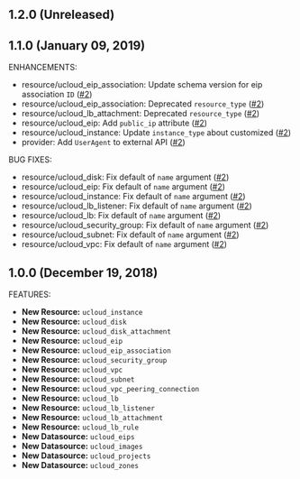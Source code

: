 ## 1.2.0 (Unreleased)
## 1.1.0 (January 09, 2019)

ENHANCEMENTS:

* resource/ucloud_eip_association: Update schema version for eip association `ID` ([#2](https://github.com/ucloud/terraform-provider-ucloud/issues/2))
* resource/ucloud_eip_association: Deprecated `resource_type` ([#2](https://github.com/ucloud/terraform-provider-ucloud/issues/2))
* resource/ucloud_lb_attachment: Deprecated `resource_type` ([#2](https://github.com/ucloud/terraform-provider-ucloud/issues/2))
* resource/ucloud_eip: Add `public_ip` attribute ([#2](https://github.com/ucloud/terraform-provider-ucloud/issues/2))
* resource/ucloud_instance: Update `instance_type` about customized ([#2](https://github.com/ucloud/terraform-provider-ucloud/issues/2))
* provider: Add `UserAgent` to external API ([#2](https://github.com/ucloud/terraform-provider-ucloud/issues/2))

BUG FIXES:

* resource/ucloud_disk: Fix default of `name` argument ([#2](https://github.com/ucloud/terraform-provider-ucloud/issues/2))
* resource/ucloud_eip: Fix default of `name` argument ([#2](https://github.com/ucloud/terraform-provider-ucloud/issues/2))
* resource/ucloud_instance: Fix default of `name` argument ([#2](https://github.com/ucloud/terraform-provider-ucloud/issues/2))
* resource/ucloud_lb_listener: Fix default of `name` argument ([#2](https://github.com/ucloud/terraform-provider-ucloud/issues/2))
* resource/ucloud_lb: Fix default of `name` argument ([#2](https://github.com/ucloud/terraform-provider-ucloud/issues/2))
* resource/ucloud_security_group: Fix default of `name` argument ([#2](https://github.com/ucloud/terraform-provider-ucloud/issues/2))
* resource/ucloud_subnet: Fix default of `name` argument ([#2](https://github.com/ucloud/terraform-provider-ucloud/issues/2))
* resource/ucloud_vpc: Fix default of `name` argument ([#2](https://github.com/ucloud/terraform-provider-ucloud/issues/2))

## 1.0.0 (December 19, 2018)

FEATURES:

* **New Resource:** `ucloud_instance`
* **New Resource:** `ucloud_disk`
* **New Resource:** `ucloud_disk_attachment`
* **New Resource:** `ucloud_eip`
* **New Resource:** `ucloud_eip_association`
* **New Resource:** `ucloud_security_group`
* **New Resource:** `ucloud_vpc`
* **New Resource:** `ucloud_subnet`
* **New Resource:** `ucloud_vpc_peering_connection`
* **New Resource:** `ucloud_lb`
* **New Resource:** `ucloud_lb_listener`
* **New Resource:** `ucloud_lb_attachment`
* **New Resource:** `ucloud_lb_rule`
* **New Datasource:** `ucloud_eips`
* **New Datasource:** `ucloud_images`
* **New Datasource:** `ucloud_projects`
* **New Datasource:** `ucloud_zones`
